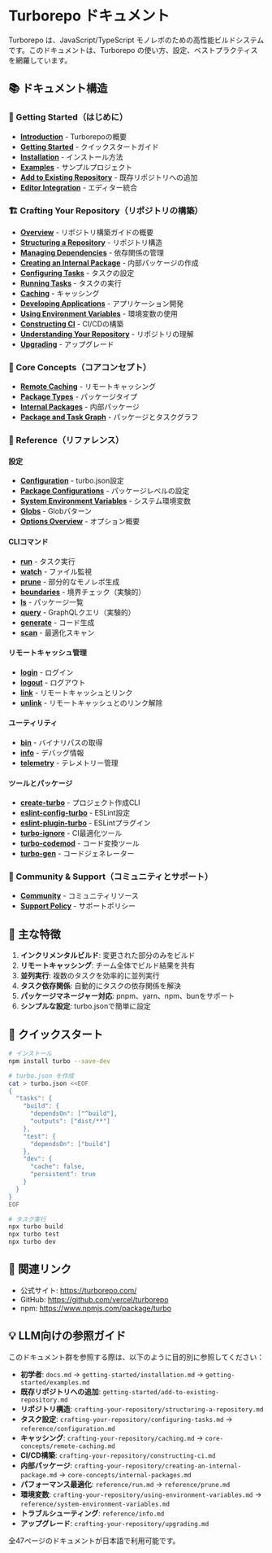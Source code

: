# Turborepo ドキュメント

Turborepo は、JavaScript/TypeScript モノレポのための高性能ビルドシステムです。このドキュメントは、Turborepo の使い方、設定、ベストプラクティスを網羅しています。

## 📚 ドキュメント構造

### 🚀 Getting Started（はじめに）

- **[Introduction](./turborepo/docs.md)** - Turborepoの概要
- **[Getting Started](./turborepo/docs/getting-started.md)** - クイックスタートガイド
- **[Installation](./turborepo/docs/getting-started/installation.md)** - インストール方法
- **[Examples](./turborepo/docs/getting-started/examples.md)** - サンプルプロジェクト
- **[Add to Existing Repository](./turborepo/docs/getting-started/add-to-existing-repository.md)** - 既存リポジトリへの追加
- **[Editor Integration](./turborepo/docs/getting-started/editor-integration.md)** - エディター統合

### 🏗️ Crafting Your Repository（リポジトリの構築）

- **[Overview](./turborepo/docs/crafting-your-repository.md)** - リポジトリ構築ガイドの概要
- **[Structuring a Repository](./turborepo/docs/crafting-your-repository/structuring-a-repository.md)** - リポジトリ構造
- **[Managing Dependencies](./turborepo/docs/crafting-your-repository/managing-dependencies.md)** - 依存関係の管理
- **[Creating an Internal Package](./turborepo/docs/crafting-your-repository/creating-an-internal-package.md)** - 内部パッケージの作成
- **[Configuring Tasks](./turborepo/docs/crafting-your-repository/configuring-tasks.md)** - タスクの設定
- **[Running Tasks](./turborepo/docs/crafting-your-repository/running-tasks.md)** - タスクの実行
- **[Caching](./turborepo/docs/crafting-your-repository/caching.md)** - キャッシング
- **[Developing Applications](./turborepo/docs/crafting-your-repository/developing-applications.md)** - アプリケーション開発
- **[Using Environment Variables](./turborepo/docs/crafting-your-repository/using-environment-variables.md)** - 環境変数の使用
- **[Constructing CI](./turborepo/docs/crafting-your-repository/constructing-ci.md)** - CI/CDの構築
- **[Understanding Your Repository](./turborepo/docs/crafting-your-repository/understanding-your-repository.md)** - リポジトリの理解
- **[Upgrading](./turborepo/docs/crafting-your-repository/upgrading.md)** - アップグレード

### 🎯 Core Concepts（コアコンセプト）

- **[Remote Caching](./turborepo/docs/core-concepts/remote-caching.md)** - リモートキャッシング
- **[Package Types](./turborepo/docs/core-concepts/package-types.md)** - パッケージタイプ
- **[Internal Packages](./turborepo/docs/core-concepts/internal-packages.md)** - 内部パッケージ
- **[Package and Task Graph](./turborepo/docs/core-concepts/package-and-task-graph.md)** - パッケージとタスクグラフ

### 📖 Reference（リファレンス）

#### 設定
- **[Configuration](./turborepo/docs/reference/configuration.md)** - turbo.json設定
- **[Package Configurations](./turborepo/docs/reference/package-configurations.md)** - パッケージレベルの設定
- **[System Environment Variables](./turborepo/docs/reference/system-environment-variables.md)** - システム環境変数
- **[Globs](./turborepo/docs/reference/globs.md)** - Globパターン
- **[Options Overview](./turborepo/docs/reference/options-overview.md)** - オプション概要

#### CLIコマンド
- **[run](./turborepo/docs/reference/run.md)** - タスク実行
- **[watch](./turborepo/docs/reference/watch.md)** - ファイル監視
- **[prune](./turborepo/docs/reference/prune.md)** - 部分的なモノレポ生成
- **[boundaries](./turborepo/docs/reference/boundaries.md)** - 境界チェック（実験的）
- **[ls](./turborepo/docs/reference/ls.md)** - パッケージ一覧
- **[query](./turborepo/docs/reference/query.md)** - GraphQLクエリ（実験的）
- **[generate](./turborepo/docs/reference/generate.md)** - コード生成
- **[scan](./turborepo/docs/reference/scan.md)** - 最適化スキャン

#### リモートキャッシュ管理
- **[login](./turborepo/docs/reference/login.md)** - ログイン
- **[logout](./turborepo/docs/reference/logout.md)** - ログアウト
- **[link](./turborepo/docs/reference/link.md)** - リモートキャッシュとリンク
- **[unlink](./turborepo/docs/reference/unlink.md)** - リモートキャッシュとのリンク解除

#### ユーティリティ
- **[bin](./turborepo/docs/reference/bin.md)** - バイナリパスの取得
- **[info](./turborepo/docs/reference/info.md)** - デバッグ情報
- **[telemetry](./turborepo/docs/reference/telemetry.md)** - テレメトリー管理

#### ツールとパッケージ
- **[create-turbo](./turborepo/docs/reference/create-turbo.md)** - プロジェクト作成CLI
- **[eslint-config-turbo](./turborepo/docs/reference/eslint-config-turbo.md)** - ESLint設定
- **[eslint-plugin-turbo](./turborepo/docs/reference/eslint-plugin-turbo.md)** - ESLintプラグイン
- **[turbo-ignore](./turborepo/docs/reference/turbo-ignore.md)** - CI最適化ツール
- **[turbo-codemod](./turborepo/docs/reference/turbo-codemod.md)** - コード変換ツール
- **[turbo-gen](./turborepo/docs/reference/turbo-gen.md)** - コードジェネレーター

### 👥 Community & Support（コミュニティとサポート）

- **[Community](./turborepo/docs/community.md)** - コミュニティリソース
- **[Support Policy](./turborepo/docs/support-policy.md)** - サポートポリシー

## 🎯 主な特徴

1. **インクリメンタルビルド**: 変更された部分のみをビルド
2. **リモートキャッシング**: チーム全体でビルド結果を共有
3. **並列実行**: 複数のタスクを効率的に並列実行
4. **タスク依存関係**: 自動的にタスクの依存関係を解決
5. **パッケージマネージャー対応**: pnpm、yarn、npm、bunをサポート
6. **シンプルな設定**: turbo.jsonで簡単に設定

## 📝 クイックスタート

```bash
# インストール
npm install turbo --save-dev

# turbo.json を作成
cat > turbo.json <<EOF
{
  "tasks": {
    "build": {
      "dependsOn": ["^build"],
      "outputs": ["dist/**"]
    },
    "test": {
      "dependsOn": ["build"]
    },
    "dev": {
      "cache": false,
      "persistent": true
    }
  }
}
EOF

# タスク実行
npx turbo build
npx turbo test
npx turbo dev
```

## 🔗 関連リンク

- 公式サイト: https://turborepo.com/
- GitHub: https://github.com/vercel/turborepo
- npm: https://www.npmjs.com/package/turbo

## 💡 LLM向けの参照ガイド

このドキュメント群を参照する際は、以下のように目的別に参照してください：

- **初学者**: `docs.md` → `getting-started/installation.md` → `getting-started/examples.md`
- **既存リポジトリへの追加**: `getting-started/add-to-existing-repository.md`
- **リポジトリ構造**: `crafting-your-repository/structuring-a-repository.md`
- **タスク設定**: `crafting-your-repository/configuring-tasks.md` → `reference/configuration.md`
- **キャッシング**: `crafting-your-repository/caching.md` → `core-concepts/remote-caching.md`
- **CI/CD構築**: `crafting-your-repository/constructing-ci.md`
- **内部パッケージ**: `crafting-your-repository/creating-an-internal-package.md` → `core-concepts/internal-packages.md`
- **パフォーマンス最適化**: `reference/run.md` → `reference/prune.md`
- **環境変数**: `crafting-your-repository/using-environment-variables.md` → `reference/system-environment-variables.md`
- **トラブルシューティング**: `reference/info.md`
- **アップグレード**: `crafting-your-repository/upgrading.md`

全47ページのドキュメントが日本語で利用可能です。
